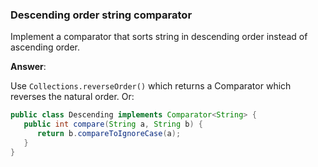 ### Descending order string comparator

Implement a comparator that sorts string in descending order instead of ascending order.

**Answer**:

Use ``Collections.reverseOrder()`` which returns a Comparator which reverses the natural order. Or:

```java
public class Descending implements Comparator<String> {
   public int compare(String a, String b) {
      return b.compareToIgnoreCase(a);
   }
}
```
